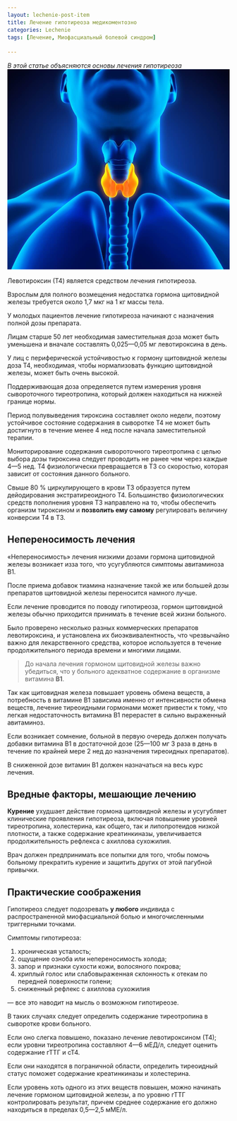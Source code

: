 ```yaml
---
layout: lechenie-post-item
title: Лечение гипотиреоза медикоментозно
categories: Lechenie
tags: [Лечение, Миофасциальный болевой синдром]

---
```

*В этой статье объясняются основы лечения гипотиреоза*
![медицина-щитовидная](/images/factory/t4/shitovidnaya2.jpg)

Левотироксин (Т4) является средством лечения гипотиреоза.

 Взрослым для полного возмещения недостатка гормона щитовидной железы требуется около
1,7	мкг на 1 кг массы тела. 

У молодых пациентов лечение гипотиреоза начинают с назначения полной дозы препарата.

 Лицам старше 50 лет необходимая заместительная доза может быть уменьшена и вначале составлять 0,025—0,05 мг левотироксина в день. 
 
 У лиц с периферической устойчивостью к гормону щитовидной железы доза Т4, необходимая, чтобы нормализовать функцию щитовидной железы, может быть очень высокой. 
 
 Поддерживающая доза определяется путем измерения уровня сывороточного тиреотропина, который должен находиться на нижней границе нормы. 
 
 Период полувыведения тироксина составляет около недели, поэтому устойчивое состояние содержания в сыворотке Т4 не может быть достигнуто в течение менее 4 нед после начала заместительной терапии. 
 
 Мониторирование содержания сывороточного тиреотропина с целью выбора дозы тироксина следует проводить не ранее чем через каждые 4—5 нед. Т4 физиологически превращается в Т3 со скоростью, которая зависит от состояния данного больного. 
 
 Свыше 80 % циркулирующего в крови Т3 образуется путем дейодирования экстратиреоидного Т4. Большинство физиологических средств пополнения уровня Т3 направлено на то, чтобы обеспечить организм тироксином и **позволить ему самому** регулировать величину конверсии Т4 в Т3.

## Непереносимость лечения
«Непереносимость» лечения низкими дозами гормона щитовидной железы возникает изза того, что усугубляются симптомы авитаминоза В1. 

После приема добавок тиамина назначение такой же или большей дозы препаратов щитовидной железы переносится намного лучше. 

Если лечение проводится по поводу гипотиреоза, гормон щитовидной железы обычно приходится принимать в течение всей жизни больного. 

Было проверено несколько разных коммерческих препаратов левотироксина, и установлена их биоэквивалентность, что чрезвычайно важно для лекарственного средства, которое используется в течение продолжительного периода времени и многими лицами.

> До начала лечения гормоном щитовидной железы важно убедиться, что у больного адекватное содержание в организме витамина **В1**. 

Так как щитовидная железа повышает уровень обмена веществ, а потребность в витамине В1 зависима именно от интенсивности обмена веществ, лечение тиреоидными гормонами может привести к тому, что легкая недостаточность витамина В1 перерастет в сильно выраженный авитаминоз. 

Если возникает сомнение, больной в первую очередь должен получать добавки витамина В1 в достаточной дозе (25—100 мг 3 раза в день в течение по крайней мере 2 нед до назначения тиреоидных препаратов). 

В сниженной дозе витамин В1 должен назначаться на весь курс лечения.

## Вредные факторы, мешающие лечению

**Курение** ухудшает действие гормона щитовидной железы и усугубляет клинические проявления гипотиреоза, включая повышение уровней тиреотропина, холестерина, как общего, так и липопротеидов низкой плотности, а также содержание креатинкиназы, увеличивается продолжительность рефлекса с ахиллова сухожилия. 

Врач должен предпринимать все попытки для того, чтобы помочь больному прекратить курение и защитить других от этой пагубной привычки.

## Практические соображения 

Гипотиреоз следует подозревать **у любого** индивида с распространенной миофасциальной болью и многочисленными триггерными точками. 

Симптомы гипотиреоза:

1. хроническая усталость; 
2. ощущение озноба или непереносимость холода; 
3. запор и признаки сухости кожи, волосяного покрова;
3. хриплый голос или слабовыраженная склонность к отекам по передней поверхности голени;
4. сниженный рефлекс с ахиллова сухожилия

 — все это наводит на мысль о возможном гипотиреозе. 
 
 В таких случаях следует определить содержание тиреотропина в сыворотке крови больного. 
 
 Если оно слегка повышено, показано лечение левотироксином (Т4); если уровни тиреотропина составляют 4—6 мЕД/л, следует оценить содержание гТТГ и сТ4. 
 
 Если они находятся в пограничной области, определить тиреоидный статус поможет содержание креатинкиназы и холестерина. 
 
 Если уровень хоть одного из этих веществ повышен, можно начинать лечение гормоном щитовидной железы, а по уровню гТТГ контролировать результат, причем среднее содержание его должно находиться в пределах 0,5—2,5 мМЕ/л.